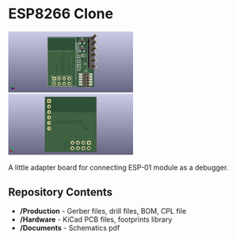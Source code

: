 ESP8266 Clone
========================================
<img src="Resources\esp8266_front.jpg"  width=50% height=50%>
<img src="Resources\esp8266_top.jpg"  width=50% height=50%>



A little adapter board for connecting ESP-01 module as a debugger.


Repository Contents
-------------------

* **/Production** - Gerber files, drill files, BOM, CPL file
* **/Hardware** - KiCad PCB files, footprints library
* **/Documents** - Schematics pdf